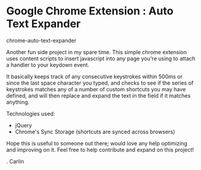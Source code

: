 Google Chrome Extension : Auto Text Expander
=========================
chrome-auto-text-expander

Another fun side project in my spare time. This simple chrome extension uses content scripts to insert javascript into any page you're using to attach a handler to your keydown event.

It basically keeps track of any consecutive keystrokes within 500ms or since the last space character you typed, and checks to see if the series of keystrokes matches any of a number of custom shortcuts you may have defined, and will then replace and expand the text in the field if it matches anything.

Technologies used:
 - jQuery
 - Chrome's Sync Storage (shortcuts are synced across browsers)

Hope this is useful to someone out there; would love any help optimizing and improving on it. Feel free to help contribute and expand on this project!

. Carlin
